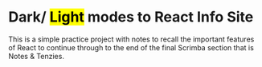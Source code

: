 # Dark/ <mark>Light</mark> modes to React Info Site 

This is a simple practice project with notes to recall the important features of React to continue through to the end of the final Scrimba section that is Notes & Tenzies.
